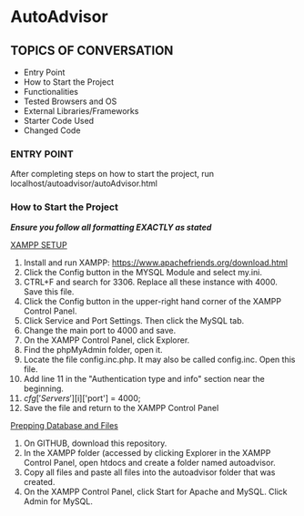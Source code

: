 # AutoAdvisor

## TOPICS OF CONVERSATION
* Entry Point
* How to Start the Project
* Functionalities
* Tested Browsers and OS
* External Libraries/Frameworks
* Starter Code Used
* Changed Code


### ENTRY POINT
  After completing steps on how to start the project, run
  localhost/autoadvisor/autoAdvisor.html

### How to Start the Project
***Ensure you follow all formatting EXACTLY as stated***

<ins>XAMPP SETUP</ins>
1. Install and run XAMPP: https://www.apachefriends.org/download.html
2. Click the Config button in the MYSQL Module and select my.ini.
3. CTRL+F and search for 3306. Replace all these instance with 4000. Save this file.
4. Click the Config button in the upper-right hand corner of the XAMPP Control Panel.
5. Click Service and Port Settings. Then click the MySQL tab. 
6. Change the main port to 4000 and save.
7. On the XAMPP Control Panel, click Explorer.
8. Find the phpMyAdmin folder, open it.
9. Locate the file config.inc.php. It may also be called config.inc. Open this file.
10. Add line 11 in the "Authentication type and info" section near the beginning.
11. $cfg['Servers'][$i]['port'] = 4000;
12. Save the file and return to the XAMPP Control Panel

<ins>Prepping Database and Files</ins>
1. On GITHUB, download this repository.
2. In the XAMPP folder (accessed by clicking Explorer in the XAMPP Control Panel, open htdocs      and create a folder named autoadvisor.
3. Copy all files and paste all files into the autoadvisor folder that was created.
4. On the XAMPP Control Panel, click Start for Apache and MySQL. Click Admin for MySQL.
